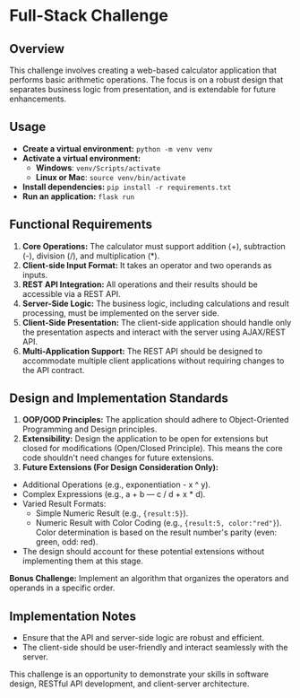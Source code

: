 # Full-Stack Challenge

## Overview

This challenge involves creating a web-based calculator application that performs basic arithmetic operations. The focus is on a robust design that separates business logic from presentation, and is extendable for future enhancements.

## Usage

- **Create a virtual environment:** `python -m venv venv`
- **Activate a virtual environment:**
  - **Windows**: `venv/Scripts/activate`
  - **Linux or Mac**: `source venv/bin/activate`
- **Install dependencies:** `pip install -r requirements.txt`
- **Run an application:** `flask run`

## Functional Requirements

1. **Core Operations:** The calculator must support addition (+), subtraction (-), division (/), and multiplication (\*).
2. **Client-side Input Format:** It takes an operator and two operands as inputs.
3. **REST API Integration:** All operations and their results should be accessible via a REST API.
4. **Server-Side Logic:** The business logic, including calculations and result processing, must be implemented on the server side.
5. **Client-Side Presentation:** The client-side application should handle only the presentation aspects and interact with the server using AJAX/REST API.
6. **Multi-Application Support:** The REST API should be designed to accommodate multiple client applications without requiring changes to the API contract.

## Design and Implementation Standards

1. **OOP/OOD Principles:** The application should adhere to Object-Oriented Programming and Design principles.
2. **Extensibility:** Design the application to be open for extensions but closed for modifications (Open/Closed Principle). This means the core code shouldn't need changes for future extensions.
3. **Future Extensions (For Design Consideration Only):**

- Additional Operations (e.g., exponentiation - x ^ y).
- Complex Expressions (e.g., a + b — c / d + x * d).
- Varied Result Formats:
  - Simple Numeric Result (e.g., `{result:5}`).
  - Numeric Result with Color Coding (e.g., `{result:5, color:"red"}`). Color determination is based on the result number's parity (even: green, odd: red).
- The design should account for these potential extensions without implementing them at this stage.

**Bonus Challenge:** Implement an algorithm that organizes the operators and operands in a specific order.

## Implementation Notes

- Ensure that the API and server-side logic are robust and efficient.
- The client-side should be user-friendly and interact seamlessly with the server.

This challenge is an opportunity to demonstrate your skills in software design, RESTful API development, and client-server architecture.
